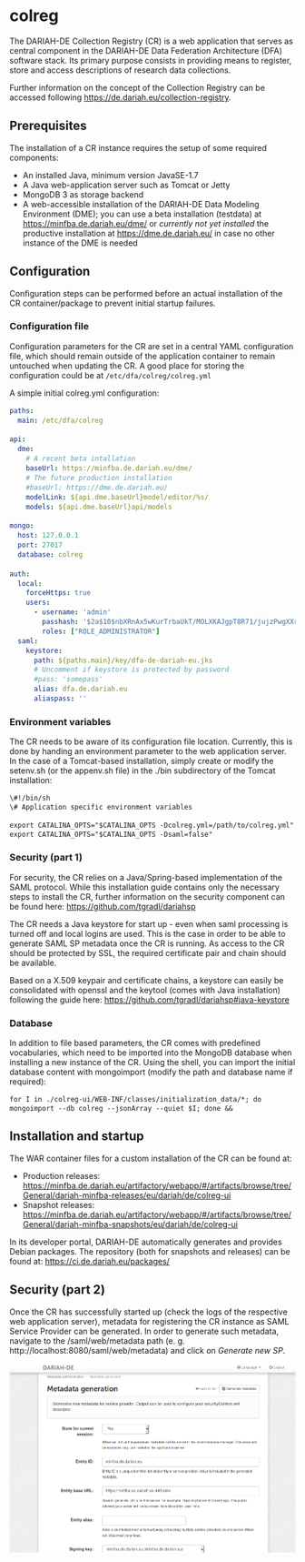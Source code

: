 # colreg

The DARIAH-DE Collection Registry (CR) is a web application that serves as central component in the DARIAH-DE Data Federation Architecture (DFA) software stack. Its primary purpose consists in providing means to register, store and access descriptions of research data collections.

Further information on the concept of the Collection Registry can be accessed following https://de.dariah.eu/collection-registry.

## Prerequisites

The installation of a CR instance requires the setup of some required components:
* An installed Java, minimum version JavaSE-1.7
* A Java web-application server such as Tomcat or Jetty
* MongoDB 3 as storage backend
* A web-accessible installation of the DARIAH-DE Data Modeling Environment (DME); you can use a beta installation (testdata) at https://minfba.de.dariah.eu/dme/ or *currently not yet installed* the productive installation at https://dme.de.dariah.eu/ in case no other instance of the DME is needed

## Configuration

Configuration steps can be performed before an actual installation of the CR container/package to prevent initial startup failures.

### Configuration file

Configuration parameters for the CR are set in a central YAML configuration file, which should remain outside of the application container to remain untouched when updating the CR. A good place for storing the configuration could be at `/etc/dfa/colreg/colreg.yml`

A simple initial colreg.yml configuration:

```yaml
paths:
  main: /etc/dfa/colreg

api:
  dme:
    # A recent beta intallation 
    baseUrl: https://minfba.de.dariah.eu/dme/
    # The future production installation
    #baseUrl: https://dme.de.dariah.eu/
    modelLink: ${api.dme.baseUrl}model/editor/%s/
    models: ${api.dme.baseUrl}api/models

mongo:
  host: 127.0.0.1
  port: 27017
  database: colreg
  
auth:
  local: 
    forceHttps: true
    users:  
      - username: 'admin'
        passhash: '$2a$10$nbXRnAx5wKurTrbaUkT/MOLXKAJgpT8R71/jujzPwgXXrG.OqlBKW'
        roles: ["ROLE_ADMINISTRATOR"]
  saml:
    keystore:
      path: ${paths.main}/key/dfa-de-dariah-eu.jks
      # Uncomment if keystore is protected by password
      #pass: 'somepass'
      alias: dfa.de.dariah.eu
      aliaspass: ''
```

### Environment variables

The CR needs to be aware of its configuration file location. Currently, this is done by handing an environment parameter to the web application server. In the case of a Tomcat-based installation, simply create or modify the setenv.sh (or the appenv.sh file) in the ./bin subdirectory of the Tomcat installation:

```
\#!/bin/sh
\# Application specific environment variables

export CATALINA_OPTS="$CATALINA_OPTS -Dcolreg.yml=/path/to/colreg.yml"
export CATALINA_OPTS="$CATALINA_OPTS -Dsaml=false"
```

### Security (part 1)

For security, the CR relies on a Java/Spring-based implementation of the SAML protocol. While this installation guide contains only the necessary steps to install the CR, further information on the security component can be found here: https://github.com/tgradl/dariahsp

The CR needs a Java keystore for start up - even when saml processing is turned off and local logins are used. This is the case in order to be able to generate SAML SP metadata once the CR is running. As access to the CR should be protected by SSL, the required certificate pair and chain should be available.

Based on a X.509 keypair and certificate chains, a keystore can easily be consolidated with openssl and the keytool (comes with Java installation) following the guide here: https://github.com/tgradl/dariahsp#java-keystore

### Database

In addition to file based parameters, the CR comes with predefined vocabularies, which need to be imported into the MongoDB database when installing a new instance of the CR. Using the shell, you can import the initial database content with mongoimport (modify the path and database name if required):

```
for I in ./colreg-ui/WEB-INF/classes/initialization_data/*; do mongoimport --db colreg --jsonArray --quiet $I; done && 
```

## Installation and startup

The WAR container files for a custom installation of the CR can be found at:
* Production releases: https://minfba.de.dariah.eu/artifactory/webapp/#/artifacts/browse/tree/General/dariah-minfba-releases/eu/dariah/de/colreg-ui
* Snapshot releases: https://minfba.de.dariah.eu/artifactory/webapp/#/artifacts/browse/tree/General/dariah-minfba-snapshots/eu/dariah/de/colreg-ui

In its developer portal, DARIAH-DE automatically generates and provides Debian packages. The repository (both for snapshots and releases) can be found at: https://ci.de.dariah.eu/packages/

## Security (part 2)

Once the CR has successfully started up (check the logs of the respective web application server), metadata for registering the CR instance as SAML Service Provider can be generated. In order to generate such metadata, navigate to the /saml/web/metadata path (e. g. http://localhost:8080/saml/web/metadata) and click on *Generate new SP*.   

![Generate new SP](https://github.com/DARIAH-DE/colreg/raw/master/img/installation_saml_metatata.png "Generate new SP")


